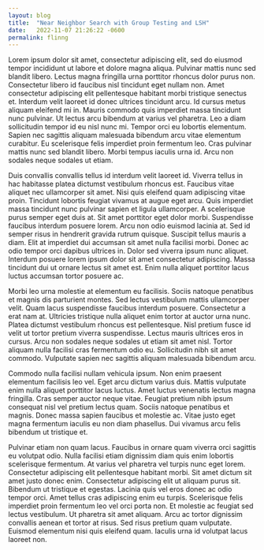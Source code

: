 ```yaml
---
layout: blog
title:  "Near Neighbor Search with Group Testing and LSH"
date:   2022-11-07 21:26:22 -0600
permalink: flinng
---
```


Lorem ipsum dolor sit amet, consectetur adipiscing elit, sed do eiusmod tempor incididunt ut labore et dolore magna aliqua. Pulvinar mattis nunc sed blandit libero. Lectus magna fringilla urna porttitor rhoncus dolor purus non. Consectetur libero id faucibus nisl tincidunt eget nullam non. Amet consectetur adipiscing elit pellentesque habitant morbi tristique senectus et. Interdum velit laoreet id donec ultrices tincidunt arcu. Id cursus metus aliquam eleifend mi in. Mauris commodo quis imperdiet massa tincidunt nunc pulvinar. Ut lectus arcu bibendum at varius vel pharetra. Leo a diam sollicitudin tempor id eu nisl nunc mi. Tempor orci eu lobortis elementum. Sapien nec sagittis aliquam malesuada bibendum arcu vitae elementum curabitur. Eu scelerisque felis imperdiet proin fermentum leo. Cras pulvinar mattis nunc sed blandit libero. Morbi tempus iaculis urna id. Arcu non sodales neque sodales ut etiam.

Duis convallis convallis tellus id interdum velit laoreet id. Viverra tellus in hac habitasse platea dictumst vestibulum rhoncus est. Faucibus vitae aliquet nec ullamcorper sit amet. Nisi quis eleifend quam adipiscing vitae proin. Tincidunt lobortis feugiat vivamus at augue eget arcu. Quis imperdiet massa tincidunt nunc pulvinar sapien et ligula ullamcorper. A scelerisque purus semper eget duis at. Sit amet porttitor eget dolor morbi. Suspendisse faucibus interdum posuere lorem. Arcu non odio euismod lacinia at. Sed id semper risus in hendrerit gravida rutrum quisque. Suscipit tellus mauris a diam. Elit at imperdiet dui accumsan sit amet nulla facilisi morbi. Donec ac odio tempor orci dapibus ultrices in. Dolor sed viverra ipsum nunc aliquet. Interdum posuere lorem ipsum dolor sit amet consectetur adipiscing. Massa tincidunt dui ut ornare lectus sit amet est. Enim nulla aliquet porttitor lacus luctus accumsan tortor posuere ac.

Morbi leo urna molestie at elementum eu facilisis. Sociis natoque penatibus et magnis dis parturient montes. Sed lectus vestibulum mattis ullamcorper velit. Quam lacus suspendisse faucibus interdum posuere. Consectetur a erat nam at. Ultricies tristique nulla aliquet enim tortor at auctor urna nunc. Platea dictumst vestibulum rhoncus est pellentesque. Nisl pretium fusce id velit ut tortor pretium viverra suspendisse. Lectus mauris ultrices eros in cursus. Arcu non sodales neque sodales ut etiam sit amet nisl. Tortor aliquam nulla facilisi cras fermentum odio eu. Sollicitudin nibh sit amet commodo. Vulputate sapien nec sagittis aliquam malesuada bibendum arcu.

Commodo nulla facilisi nullam vehicula ipsum. Non enim praesent elementum facilisis leo vel. Eget arcu dictum varius duis. Mattis vulputate enim nulla aliquet porttitor lacus luctus. Amet luctus venenatis lectus magna fringilla. Cras semper auctor neque vitae. Feugiat pretium nibh ipsum consequat nisl vel pretium lectus quam. Sociis natoque penatibus et magnis. Donec massa sapien faucibus et molestie ac. Vitae justo eget magna fermentum iaculis eu non diam phasellus. Dui vivamus arcu felis bibendum ut tristique et.

Pulvinar etiam non quam lacus. Faucibus in ornare quam viverra orci sagittis eu volutpat odio. Nulla facilisi etiam dignissim diam quis enim lobortis scelerisque fermentum. At varius vel pharetra vel turpis nunc eget lorem. Consectetur adipiscing elit pellentesque habitant morbi. Sit amet dictum sit amet justo donec enim. Consectetur adipiscing elit ut aliquam purus sit. Bibendum ut tristique et egestas. Lacinia quis vel eros donec ac odio tempor orci. Amet tellus cras adipiscing enim eu turpis. Scelerisque felis imperdiet proin fermentum leo vel orci porta non. Et molestie ac feugiat sed lectus vestibulum. Ut pharetra sit amet aliquam. Arcu ac tortor dignissim convallis aenean et tortor at risus. Sed risus pretium quam vulputate. Euismod elementum nisi quis eleifend quam. Iaculis urna id volutpat lacus laoreet non.

